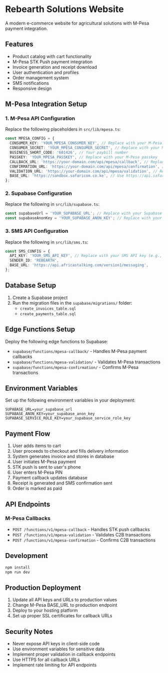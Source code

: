 # Rebearth Solutions Website

A modern e-commerce website for agricultural solutions with M-Pesa payment integration.

## Features

- Product catalog with cart functionality
- M-Pesa STK Push payment integration
- Invoice generation and receipt download
- User authentication and profiles
- Order management system
- SMS notifications
- Responsive design

## M-Pesa Integration Setup

### 1. M-Pesa API Configuration

Replace the following placeholders in `src/lib/mpesa.ts`:

```typescript
const MPESA_CONFIG = {
  CONSUMER_KEY: 'YOUR_MPESA_CONSUMER_KEY', // Replace with your M-Pesa consumer key
  CONSUMER_SECRET: 'YOUR_MPESA_CONSUMER_SECRET', // Replace with your M-Pesa consumer secret
  BUSINESS_SHORT_CODE: '601426', // Your paybill number
  PASSKEY: 'YOUR_MPESA_PASSKEY', // Replace with your M-Pesa passkey
  CALLBACK_URL: 'https://your-domain.com/api/mpesa/callback', // Replace with your callback URL
  CONFIRMATION_URL: 'https://your-domain.com/api/mpesa/confirmation', // Replace with your confirmation URL
  VALIDATION_URL: 'https://your-domain.com/api/mpesa/validation', // Replace with your validation URL
  BASE_URL: 'https://sandbox.safaricom.co.ke', // Use https://api.safaricom.co.ke for production
};
```

### 2. Supabase Configuration

Replace the following in `src/lib/supabase.ts`:

```typescript
const supabaseUrl = 'YOUR_SUPABASE_URL'; // Replace with your Supabase project URL
const supabaseAnonKey = 'YOUR_SUPABASE_ANON_KEY'; // Replace with your Supabase anon key
```

### 3. SMS API Configuration

Replace the following in `src/lib/sms.ts`:

```typescript
const SMS_CONFIG = {
  API_KEY: 'YOUR_SMS_API_KEY', // Replace with your SMS API key (e.g., Africa's Talking)
  SENDER_ID: 'REBEARTH',
  BASE_URL: 'https://api.africastalking.com/version1/messaging',
};
```

## Database Setup

1. Create a Supabase project
2. Run the migration files in the `supabase/migrations/` folder:
   - `create_invoices_table.sql`
   - `create_payments_table.sql`

## Edge Functions Setup

Deploy the following edge functions to Supabase:
- `supabase/functions/mpesa-callback/` - Handles M-Pesa payment callbacks
- `supabase/functions/mpesa-validation/` - Validates M-Pesa transactions
- `supabase/functions/mpesa-confirmation/` - Confirms M-Pesa transactions

## Environment Variables

Set up the following environment variables in your deployment:

```
SUPABASE_URL=your_supabase_url
SUPABASE_ANON_KEY=your_supabase_anon_key
SUPABASE_SERVICE_ROLE_KEY=your_supabase_service_role_key
```

## Payment Flow

1. User adds items to cart
2. User proceeds to checkout and fills delivery information
3. System generates invoice and stores in database
4. User initiates M-Pesa payment
5. STK push is sent to user's phone
6. User enters M-Pesa PIN
7. Payment callback updates database
8. Receipt is generated and SMS confirmation sent
9. Order is marked as paid

## API Endpoints

### M-Pesa Callbacks

- `POST /functions/v1/mpesa-callback` - Handles STK push callbacks
- `POST /functions/v1/mpesa-validation` - Validates C2B transactions
- `POST /functions/v1/mpesa-confirmation` - Confirms C2B transactions

## Development

```bash
npm install
npm run dev
```

## Production Deployment

1. Update all API keys and URLs to production values
2. Change M-Pesa BASE_URL to production endpoint
3. Deploy to your hosting platform
4. Set up proper SSL certificates for callback URLs

## Security Notes

- Never expose API keys in client-side code
- Use environment variables for sensitive data
- Implement proper validation in callback endpoints
- Use HTTPS for all callback URLs
- Implement rate limiting for API endpoints